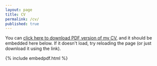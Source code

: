 ```yaml
---
layout: page
title: CV
permalink: /cv/
published: true
---
```



You can [click here to download PDF version of my CV](https://www.dropbox.com/scl/fi/svrr88jw4oyhaf6am0vbm/CV.pdf?rlkey=isk7wjd7wfbykml3e9las5eg7&st=xvgbmtuz&dl=1), and it should be embedded here below. If it doesn't load, try reloading the page (or just download it using the link).

{% include embedpdf.html %}


